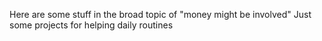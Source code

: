 Here are some stuff in the broad topic of "money might be involved" 
Just some projects for helping daily routines
